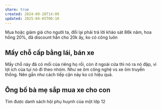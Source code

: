 ```yaml
---
share: true
created: 2024-09-28T14:09
updated: 2025-04-05T00:10
---
```

Mua hoặc giảm giá cho người ta, đổi lại phải trả lời khảo sát
86k năm, hoa hồng 20%, đã discount hẳn cho 20k ấy, ko có công luôn

## Mấy chỗ cấp bằng lái, bán xe
Mấy chỗ này đã có mối của riêng họ rồi, còn ở ngoài cửa thì nó ra nó đập, vì lợi ích của tụi nó đi theo nhóm. Như xe ôm công nghệ vs xe ôm truyền thống. Nên gần như cách tiếp cận này ko có hiệu quả.

## Ông bố bà mẹ sắp mua xe cho con
Tìm được danh sách hội phụ huynh của một lớp 12

